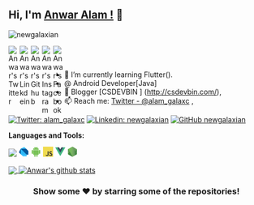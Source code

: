 ## Hi, I'm [Anwar Alam !]() 👋

<p align="left"> <img src="https://komarev.com/ghpvc/?username=newgalaxian&label=Views&color=blue&style=plastic" alt="newgalaxian" /> </p>

<a href="https://twitter.com/alam_galaxc">
  <img align="left" alt="Anwar's Twitter" width="22px" src="https://cdn.jsdelivr.net/npm/simple-icons@v3/icons/twitter.svg" />
</a>
<a href="https://linkedin.com/in/newgalaxian">
  <img align="left" alt="Anwar's Linkdein" width="22px" src="https://cdn.jsdelivr.net/npm/simple-icons@v3/icons/linkedin.svg" />
</a>
<a href="https://github.com/newgalaxian">
  <img align="left" alt="Anwar's Github" width="22px" src="https://cdn.jsdelivr.net/npm/simple-icons@v3/icons/github.svg" />
</a>
<a href="https://instagram.com/alam9022/">
  <img align="left" alt="Anwar's Instagram" width="22px" src="https://cdn.jsdelivr.net/npm/simple-icons@v3/icons/instagram.svg" />
</a>
<a href="https://www.facebook.com/newgalaxian/">
  <img align="left" alt="Anwar's Facebook" width="22px" src="https://cdn.jsdelivr.net/npm/simple-icons@v3/icons/facebook.svg" />
</a>

<br/>
<br/>



- 🔭 I’m currently learning Flutter().
- @   Android Developer[Java]
- 💬 Blogger [CSDEVBIN ] (http://csdevbin.com/),
- 📫 Reach me: [Twitter - @alam_galaxc](https://twitter.com/alam_galaxc) , 


[![Twitter: alam_galaxc](https://img.shields.io/twitter/follow/alam_galaxc?style=social)](https://twitter.com/alam_galaxc)
[![Linkedin: newgalaxian](https://img.shields.io/badge/-newgalaxian-blue?style=flat-square&logo=Linkedin&logoColor=white&link=https://www.linkedin.com/in/newgalaxian/)](https://www.linkedin.com/in/newgalaxian/)
[![GitHub newgalaxian](https://img.shields.io/github/followers/newgalaxian?label=follow&style=social)](https://github.com/newgalaxian)


**Languages and Tools:**  

<code><img height="20" src="https://raw.githubusercontent.com/github/explore/80688e429a7d4ef2fca1e82350fe8e3517d3494d/topics/flutter/java.png"></code>
<code><img height="20" src="https://raw.githubusercontent.com/github/explore/80688e429a7d4ef2fca1e82350fe8e3517d3494d/topics/dart/dart.png"></code>
<code><img height="20" src="https://raw.githubusercontent.com/github/explore/80688e429a7d4ef2fca1e82350fe8e3517d3494d/topics/android/android.png"></code>
<code><img height="20" src="https://raw.githubusercontent.com/github/explore/80688e429a7d4ef2fca1e82350fe8e3517d3494d/topics/javascript/javascript.png"></code>
<code><img height="20" src="https://raw.githubusercontent.com/github/explore/80688e429a7d4ef2fca1e82350fe8e3517d3494d/topics/vue/vue.png"></code>
<code><img height="20" src="https://raw.githubusercontent.com/github/explore/80688e429a7d4ef2fca1e82350fe8e3517d3494d/topics/nodejs/nodejs.png"></code>    

<a href="https://github.com/newgalaxian">
  <img align="center" src="https://github-readme-stats.vercel.app/api/top-langs/?username=newgalaxian&theme=light&hide_langs_below=1" />
</a>
<a href="https://github.com/newgalaxian">
 <img align="center" src="https://github-readme-stats.vercel.app/api?username=newgalaxian&show_icons=true&theme=light&line_height=27" alt="Anwar's github stats"/>
</a>


<div align="center">

### Show some ❤️ by starring some of the repositories!

</div>
